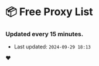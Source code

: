 # :package: Free Proxy List
### Updated every 15 minutes.

- Last updated: `2024-09-29 18:13`

:heart:
